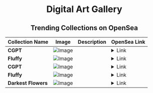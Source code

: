 <div align="center">

# Digital Art Gallery

## Trending Collections on OpenSea

| Collection Name                       | Image                                                                                     | Description                       | OpenSea Link                                                                                          |
|---------------------------------------|-------------------------------------------------------------------------------------------|-----------------------------------|--------------------------------------------------------------------------------------------------------|
| **CGPT** | ![Image](https://i.seadn.io/s/raw/files/40aa11fafa811ef840121d1ee42bf5c8.jpg?w=500&auto=format?w=200&auto=format) |  | <details><summary>Link</summary>[CGPT](https://opensea.io/collection/cgpt-451)</details> |
| **Fluffy** | ![Image](https://i.seadn.io/s/raw/files/ea1718bb054bb3f0bce7acfc149783ae.jpg?w=500&auto=format?w=200&auto=format) |  | <details><summary>Link</summary>[Fluffy](https://opensea.io/collection/fluffy-628)</details> |
| **CGPT** | ![Image](https://i.seadn.io/s/raw/files/fae8901bad0c962ba2aa1d7aebc4668b.jpg?w=500&auto=format?w=200&auto=format) |  | <details><summary>Link</summary>[CGPT](https://opensea.io/collection/cgpt-450)</details> |
| **Fluffy** | ![Image](https://i.seadn.io/s/raw/files/ea1718bb054bb3f0bce7acfc149783ae.jpg?w=500&auto=format?w=200&auto=format) |  | <details><summary>Link</summary>[Fluffy](https://opensea.io/collection/fluffy-627)</details> |
| **Darkest Flowers** | ![Image](https://i.seadn.io/s/raw/files/56df992075bb9c763395c3edb5fc461b.jpg?w=500&auto=format?w=200&auto=format) |  | <details><summary>Link</summary>[Darkest Flowers](https://opensea.io/collection/darkest-flowers)</details> |

</div>